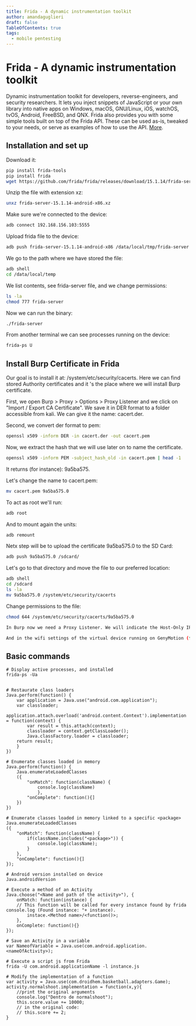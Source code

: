 ```yaml
---
title: Frida - A dynamic instrumentation toolkit 
author: amandaguglieri
draft: false
TableOfContents: true
tags:
  - mobile pentesting
---
```


# Frida - A dynamic instrumentation toolkit

Dynamic instrumentation toolkit for developers, reverse-engineers, and security researchers.  It lets you inject snippets of JavaScript or your own library into native apps on Windows, macOS, GNU/Linux, iOS, watchOS, tvOS, Android, FreeBSD, and QNX. Frida also provides you with some simple tools built on top of the Frida API. These can be used as-is, tweaked to your needs, or serve as examples of how to use the API. [More](https://frida.re/docs/home/).


## Installation and set up

Download it:

```bash
pip install frida-tools
pip install frida
wget https://github.com/frida/frida/releases/download/15.1.14/frida-server-15.1.14-android-x86.xz
```

Unzip the file with extension xz:

```bash
unxz frida-server-15.1.14-android-x86.xz
```

Make sure we're connected to the device:

```bash
adb connect 192.168.156.103:5555
```

Upload frida file to the device:

```bash
adb push frida-server-15.1.14-android-x86 /data/local/tmp/frida-server
```

We go to the path where we have stored the file:

```bash
adb shell
cd /data/local/temp
```

We list contents, see frida-server file, and we change permissions:

```bash
ls -la
chmod 777 frida-server
```

Now we can run the binary:

```bash
./frida-server
```

From another terminal we can see processes running on the device:

```bash
frida-ps U
```

## Install Burp Certificate in Frida

Our goal is to install it at: /system/etc/security/cacerts. Here we can find stored Authority certificates and it 's the place where we will install Burp certificate.

First, we open Burp > Proxy > Options > Proxy Listener and we click on "Import / Export CA Certificate". We save it in DER format to a folder accessible from kali. We can give it the name: cacert.der.

Second, we convert der format to pem:

```bash
openssl x509 -inform DER -in cacert.der -out cacert.pem
```

Now, we extract the hash that we will use later on to name the certificate.

```bash
openssl x509 -inform PEM -subject_hash_old -in cacert.pem | head -1
```

It returns (for instance): 9a5ba575.

Let's change the name to cacert.pem:

```bash
mv cacert.pem 9a5ba575.0
```

To act as root we'll run:

```bash
adb root
```

And to mount again the units:

```bash
adb remount
```

Netx step will be to upload the certificate 9a5ba575.0 to the SD Card:

```bash
adb push 9a5ba575.0 /sdcard/
```

Let's go to that directory and move the file to our preferred location:

```bash
adb shell
cd /sdcard
ls -la
mv 9a5ba575.0 /system/etc/security/cacerts
```

Change permissions to the file:

```bash
chmod 644 /system/etc/security/cacerts/9a5ba575.0

In Burp now we need a Proxy Listener. We will indicate the Host-Only IP that we have in our kali. For instance: 192.168.156.107. Port: 8080.

And in the wifi settings of the virtual device running on GenyMotion (for instance a Galaxy6), we need to indicate this same IP on Host-Only mode from our kali.
```


## Basic commands

```
# Display active processes, and installed
frida-ps -Ua


# Restaurate class loaders
Java.perform(function() {
	var application = Java.use("android.com.application");
	var classloader;
	application.attach.overload('android.content.Context').implementation = function(context) {
		var result = this.attach(context);
		classloader = context.getClassLoader();
		Java.classFactory.loader = classloader;
	return result;
	}
})

# Enumerate classes loaded in memory
Java.perform(function() {
	Java.enumerateLoadedClasses
	({
		"onMatch": function(className) {
			console.log(className)
			},
		"onComplete": function(){]
	})
})

# Enumerate classes loaded in memory linked to a specific <package>
Java.enumerateLoadedClasses
({
	"onMatch": function(className) {
		if(className.includes("<package>")) {
			console.log(className);
		}
	},
	"onComplete": function(){]
});

# Android version installed on device
Java.androidVersion

# Execute a method of an Activity
Java.choose("<Name and path of the activity>"), {
	onMatch: function(instance) {
	// This function will be called for every instance found by frida console.log (Found instance: "+ instance).
		instace.<Method name>/<function()>;
	},
	onComplete: function(){}
});

# Save an Activity in a variable
var NameofVariable = Java.use(com.android.application.<nameOfActivity>); 

# Execute a script js from Frida
frida -U com.android.applicationName -l instance.js

# Modify the implementation of a function
var activity = Java.use(com.droidhem.basketball.adapters.Game);
activity.normalshoot.implementation = function(x,y){
	//print the original arguments
	console.log("Dentro de normalshoot");
	this.score.value += 10000;
	// in the original code:
	// this.score += 2;
}




